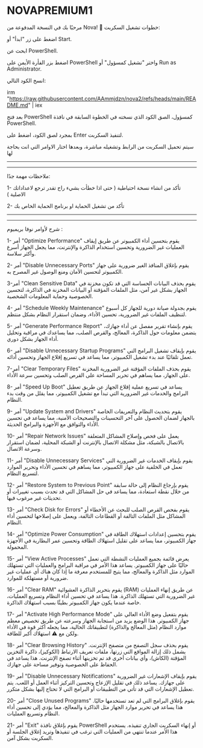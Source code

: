 # NOVAPREMIUM1
مرحبًا بك في النسخة المدفوعة من Nova! 🎉
خطوات تشغيل السكربت:

اضغط على زر "ابدأ" أو Start.

ابحث عن PowerShell.

اضغط بزر الفأرة الأيمن على PowerShell واختر "تشغيل كمسؤول" أو Run as Administrator.

انسخ الكود التالي:

irm "https://raw.githubusercontent.com/AAmmjdzn/nova2/refs/heads/main/README.md" | iex



بعد فتح PowerShell كمسؤول، الصق الكود الذي نسخته في الخطوة السابقة في نافذة PowerShell.


بمجرد لصق الكود، اضغط على Enter لتنفيذ السكربت.

سيتم تحميل السكربت من الرابط وتشغيله مباشرة، وبعدها اختار الاوامر التي انت بحاجة لها 


----------------------------------
----------------------------------


ملاحظات مهمة جدًا:

1- تأكد من انشاء نسخة احتياطية ( حتى اذا خطأت بشيء راح تقدر ترجع لاعداداتك الاصلية )

2- تأكد من تشغيل الحماية او برنامج الحماية الخاص بك 

--------------------------------------

-------------------------------------

شرح لأوامر نوفا بريميوم :

1- أمر "Optimize Performance" يقوم بتحسين أداء الكمبيوتر عن طريق إيقاف العمليات غير الضرورية وتحسين استخدام الذاكرة والإنترنت، مما يجعل الجهاز أسرع وأكثر سلاسة.

2- أمر "Disable Unnecessary Ports" يقوم بإغلاق المنافذ الغير ضرورية على جهاز الكمبيوتر لتحسين الأمان ومنع الوصول غير المصرح به.

3-أمر "Clean Sensitive Data" يقوم بحذف البيانات الحساسة التي قد تكون مخزنة في الجهاز بشكل غير آمن، مثل الملفات المؤقتة أو البيانات المخزنة في الذاكرة، لتحسين الخصوصية وحماية المعلومات الشخصية.

4- أمر "Schedule Weekly Maintenance" يقوم بجدولة صيانة دورية للجهاز كل أسبوع لتنظيف الملفات غير الضرورية، تحسين الأداء، وضمان استقرار النظام بشكل منتظم.

5- أمر "Generate Performance Report" يقوم بإنشاء تقرير مفصل عن أداء جهازك، يتضمن معلومات حول الذاكرة، المعالج، والقرص الصلب، مما يساعدك في مراقبة وتحليل أداء الجهاز بشكل دوري.

6- أمر "Disable Unnecessary Startup Programs" يقوم بإيقاف تشغيل البرامج التي تعمل تلقائيًا عند بدء تشغيل الكمبيوتر، مما يساعد في تسريع إقلاع الجهاز وتحسين أدائه.

7-أمر "Clear Temporary Files" يقوم بحذف الملفات المؤقتة غير الضرورية المخزنة على الجهاز، مما يساهم في تحرير المساحة على القرص الصلب وتحسين سرعة الأداء.

8- أمر "Speed Up Boot" يساعد في تسريع عملية إقلاع الجهاز عن طريق تعطيل البرامج والخدمات غير الضرورية التي تبدأ مع تشغيل الكمبيوتر، مما يقلل من وقت بدء النظام.

9- أمر "Update System and Drivers" يقوم بتحديث النظام والتعريفات الخاصة بالجهاز لضمان الحصول على آخر التحسينات والتصحيحات الأمنية، مما يساعد في تحسين الأداء والتوافق مع الأجهزة والبرامج الحديثة.

10- أمر "Repair Network Issues" يعمل على فحص وإصلاح المشاكل المتعلقة بالاتصال بالشبكة، مثل مشكلة الاتصال بالإنترنت أو الشبكة المحلية، لضمان استقرار وسرعة الاتصال.

11- أمر "Disable Unnecessary Services" يقوم بإيقاف الخدمات غير الضرورية التي تعمل في الخلفية على جهاز الكمبيوتر، مما يساهم في تحسين الأداء وتحرير الموارد لتسريع النظام.

12- أمر "Restore System to Previous Point" يقوم بإرجاع النظام إلى حالة سابقة من خلال نقطة استعادة، مما يساعد في حل المشاكل التي قد تحدث بسبب تغييرات أو تحديثات غير مرغوب فيها.

13- أمر "Check Disk for Errors" يقوم بفحص القرص الصلب للبحث عن الأخطاء أو المشاكل مثل الملفات التالفة أو القطاعات التالفة، ويعمل على إصلاحها لتحسين أداء النظام.

14- أمر "Optimize Power Consumption" يقوم بتحسين إعدادات استهلاك الطاقة في جهاز الكمبيوتر، مما يساعد على تقليل استهلاك الطاقة وتحسين عمر البطارية في الأجهزة المحمولة.

15- أمر "View Active Processes" يعرض قائمة بجميع العمليات النشطة التي تعمل حاليًا على جهاز الكمبيوتر. يساعد هذا الأمر في مراقبة البرامج والعمليات التي تستهلك الموارد مثل الذاكرة والمعالج، مما يتيح للمستخدم معرفة ما إذا كان هناك أي عمليات غير ضرورية أو مستهلكة للموارد.

16- أمر "Clear RAM" يقوم بتحرير الذاكرة العشوائية (RAM) عن طريق إنهاء العمليات غير الضرورية التي تستهلك الذاكرة. هذا يساعد في تحسين أداء النظام وتسريع العمليات، خاصة عندما يكون جهاز الكمبيوتر بطيئًا بسبب استهلاك الذاكرة.

17- أمر "Activate High Performance Mode" يقوم بتفعيل وضع الأداء العالي على جهاز الكمبيوتر. هذا الوضع يزيد من استجابة الجهاز وسرعته عن طريق تخصيص معظم موارد النظام (مثل المعالج والذاكرة) لتطبيقاتك الحالية، مما يجعله أكثر قوة في الأداء ولكن مع ⚠️ استهلاك أكبر للطاقة.

18- أمر "Clear Browsing History" يقوم بحذف سجل التصفح من متصفح الإنترنت. يشمل ذلك إزالة المواقع التي زرتها، ملفات تعريف الارتباط (الكوكيز)، ذاكرة التخزين المؤقتة (الكاش)، وأي بيانات أخرى قد تم تخزينها أثناء تصفح الإنترنت. هذا يساعد في الحفاظ على الخصوصية وتوفير مساحة على جهازك.

19- أمر "Disable Unnecessary Notifications" يقوم بإيقاف الإشعارات غير الضرورية على جهازك. يساعد ذلك في تقليل الإزعاج وتحسين التركيز أثناء العمل أو اللعب. يتم تعطيل الإشعارات التي قد تأتي من التطبيقات أو البرامج التي لا تحتاج إليها بشكل متكرر.

20- أمر "Close Unused Programs" يقوم بإغلاق البرامج التي لم تعد تستخدمها حاليًا. هذا يساعد في تحرير موارد الجهاز مثل الذاكرة والمعالج، مما يؤدي إلى تحسين أداء النظام وتسريع العمليات.

21- أمر "Exit" يقوم بإغلاق نافذة PowerShell أو إنهاء السكربت الجاري تنفيذه. يستخدم هذا الأمر عندما تنتهي من العمليات التي ترغب في تنفيذها وتريد إغلاق الجلسة أو السكربت بشكل آمن.


















